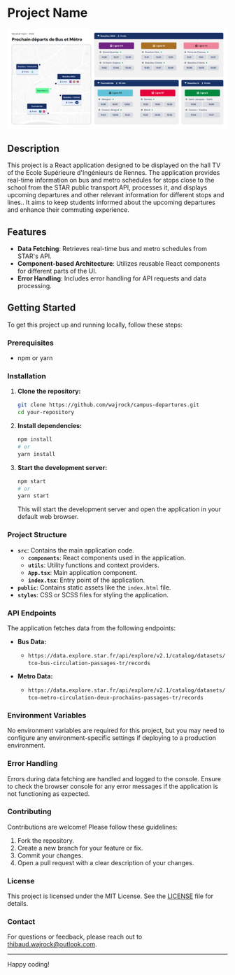 # Project Name

![campus-departures interface](public/cover.png)

## Description

This project is a React application designed to be displayed on the hall TV of the Ecole Supérieure d'Ingénieurs de Rennes. The application provides real-time information on bus and metro schedules for stops close to the school from the STAR public transport API, processes it, and displays upcoming departures and other relevant information for different stops and lines.. It aims to keep students informed about the upcoming departures and enhance their commuting experience.

## Features

- **Data Fetching**: Retrieves real-time bus and metro schedules from STAR's API.
- **Component-based Architecture**: Utilizes reusable React components for different parts of the UI.
- **Error Handling**: Includes error handling for API requests and data processing.

## Getting Started

To get this project up and running locally, follow these steps:

### Prerequisites

- npm or yarn

### Installation

1. **Clone the repository:**

    ```bash
    git clone https://github.com/wajrock/campus-departures.git
    cd your-repository
    ```

2. **Install dependencies:**

    ```bash
    npm install
    # or
    yarn install
    ```

3. **Start the development server:**

    ```bash
    npm start
    # or
    yarn start
    ```

    This will start the development server and open the application in your default web browser.

### Project Structure

- **`src`**: Contains the main application code.
  - **`components`**: React components used in the application.
  - **`utils`**: Utility functions and context providers.
  - **`App.tsx`**: Main application component.
  - **`index.tsx`**: Entry point of the application.
- **`public`**: Contains static assets like the `index.html` file.
- **`styles`**: CSS or SCSS files for styling the application.

### API Endpoints

The application fetches data from the following endpoints:

- **Bus Data:**
  - `https://data.explore.star.fr/api/explore/v2.1/catalog/datasets/tco-bus-circulation-passages-tr/records`
  
- **Metro Data:**
  - `https://data.explore.star.fr/api/explore/v2.1/catalog/datasets/tco-metro-circulation-deux-prochains-passages-tr/records`

### Environment Variables

No environment variables are required for this project, but you may need to configure any environment-specific settings if deploying to a production environment.

### Error Handling

Errors during data fetching are handled and logged to the console. Ensure to check the browser console for any error messages if the application is not functioning as expected.

### Contributing

Contributions are welcome! Please follow these guidelines:

1. Fork the repository.
2. Create a new branch for your feature or fix.
3. Commit your changes.
4. Open a pull request with a clear description of your changes.

### License

This project is licensed under the MIT License. See the [LICENSE](LICENSE) file for details.

### Contact

For questions or feedback, please reach out to [thibaud.wajrock@outlook.com](mailto:thibaud.wajrock@outlook.com).

---

Happy coding!
